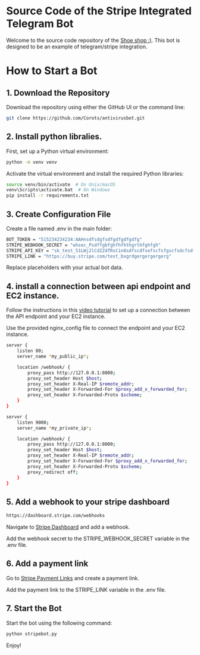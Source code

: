 # Source Code of the Stripe Integrated Telegram Bot

Welcome to the source code repository of the [Shoe shop :)](https://t.me/example_mert_1_bot). This bot is designed to be an example of telegram/stripe integration.

# How to Start a Bot

## 1. Download the Repository

Download the repository using either the GitHub UI or the command line:

```bash
git clone https://github.com/Corots/antivirusbot.git
```

## 2. Install python libralies.

First, set up a Python virtual environment:

```bash
python -m venv venv
```

Activate the virtual environment and install the required Python libraries:

```bash
source venv/bin/activate  # On Unix/macOS
venv\Scripts\activate.bat  # On Windows
pip install -r requirements.txt
```

## 3. Create Configuration File

Create a file named .env in the main folder:

```bash
BOT_TOKEN = "515234234234:AAHnsdfsdgfsdfgdfgdfgdfg"
STRIPE_WEBHOOK_SECRET = "whsec_Psdffgbfghfhfhthgrthfghfgh"
STRIPE_API_KEY = "sk_test_51LWj2lCdZZ4TRsCin0sdfscdfsefscfsfgscfsdcfsdfcsdfcsdcf"
STRIPE_LINK = "https://buy.stripe.com/test_bxgrdgergergergerg"
```

Replace placeholders with your actual bot data.

## 4. install a connection between api endpoint and EC2 instance.

Follow the instructions in this [video tutorial](https://www.youtube.com/watch?v=UKP0AkAoJiE) to set up a connection between the API endpoint and your EC2 instance.

Use the provided nginx_config file to connect the endpoint and your EC2 instance.

```bash
server {
    listen 80;
    server_name *my_public_ip*;

    location /webhook/ {
        proxy_pass http://127.0.0.1:8000;
        proxy_set_header Host $host;
        proxy_set_header X-Real-IP $remote_addr;
        proxy_set_header X-Forwarded-For $proxy_add_x_forwarded_for;
        proxy_set_header X-Forwarded-Proto $scheme;
    }
}

server {
    listen 9000;
    server_name *my_private_ip*;

    location /webhook/ {
        proxy_pass http://127.0.0.1:8000;
        proxy_set_header Host $host;
        proxy_set_header X-Real-IP $remote_addr;
        proxy_set_header X-Forwarded-For $proxy_add_x_forwarded_for;
        proxy_set_header X-Forwarded-Proto $scheme;
        proxy_redirect off;
    }
}
```

## 5. Add a webhook to your stripe dashboard

```bash
https://dashboard.stripe.com/webhooks
```

Navigate to [Stripe Dashboard](https://dashboard.stripe.com/webhooks) and add a webhook.

Add the webhook secret to the STRIPE_WEBHOOK_SECRET variable in the .env file.

## 6. Add a payment link

Go to [Stripe Payment Links](https://dashboard.stripe.com/payment-links) and create a payment link.

Add the payment link to the STRIPE_LINK variable in the .env file.

## 7. Start the Bot

Start the bot using the following command:

```bash
python stripebot.py
```

Enjoy!
